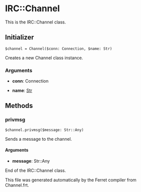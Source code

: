 # IRC::Channel

This is the IRC::Channel class.




## Initializer

```
$channel = Channel($conn: Connection, $name: Str)
```

Creates a new Channel class instance.


### Arguments

* __conn__: Connection  

* __name__: [Str](/doc/std/String.md)  

## Methods

### privmsg

```
$channel.privmsg($message: Str::Any)
```

Sends a message to the channel.


#### Arguments

* __message__: Str::Any  





End of the IRC::Channel class.

This file was generated automatically by the Ferret compiler from
Channel.frt.